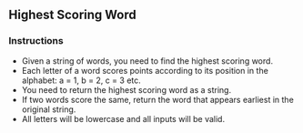 ## Highest Scoring Word
### Instructions
* Given a string of words, you need to find the highest scoring word.
* Each letter of a word scores points according to its position in the alphabet: a = 1, b = 2, c = 3 etc.
* You need to return the highest scoring word as a string.
* If two words score the same, return the word that appears earliest in the original string.
* All letters will be lowercase and all inputs will be valid.